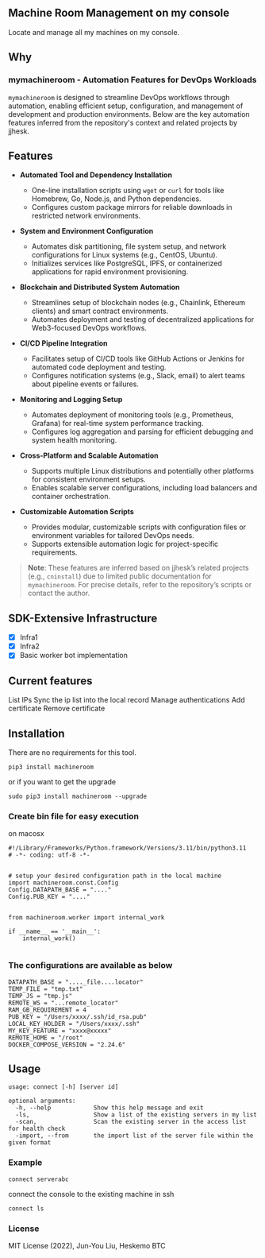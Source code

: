 ## Machine Room Management on my console

Locate and manage all my machines on my console.

## Why

### mymachineroom - Automation Features for DevOps Workloads

`mymachineroom` is designed to streamline DevOps workflows through automation, enabling efficient setup, configuration, and management of development and production environments. Below are the key automation features inferred from the repository's context and related projects by jjhesk.

## Features

- **Automated Tool and Dependency Installation**
  - One-line installation scripts using `wget` or `curl` for tools like Homebrew, Go, Node.js, and Python dependencies.
  - Configures custom package mirrors for reliable downloads in restricted network environments.

- **System and Environment Configuration**
  - Automates disk partitioning, file system setup, and network configurations for Linux systems (e.g., CentOS, Ubuntu).
  - Initializes services like PostgreSQL, IPFS, or containerized applications for rapid environment provisioning.

- **Blockchain and Distributed System Automation**
  - Streamlines setup of blockchain nodes (e.g., Chainlink, Ethereum clients) and smart contract environments.
  - Automates deployment and testing of decentralized applications for Web3-focused DevOps workflows.

- **CI/CD Pipeline Integration**
  - Facilitates setup of CI/CD tools like GitHub Actions or Jenkins for automated code deployment and testing.
  - Configures notification systems (e.g., Slack, email) to alert teams about pipeline events or failures.

- **Monitoring and Logging Setup**
  - Automates deployment of monitoring tools (e.g., Prometheus, Grafana) for real-time system performance tracking.
  - Configures log aggregation and parsing for efficient debugging and system health monitoring.

- **Cross-Platform and Scalable Automation**
  - Supports multiple Linux distributions and potentially other platforms for consistent environment setups.
  - Enables scalable server configurations, including load balancers and container orchestration.

- **Customizable Automation Scripts**
  - Provides modular, customizable scripts with configuration files or environment variables for tailored DevOps needs.
  - Supports extensible automation logic for project-specific requirements.

> **Note**: These features are inferred based on jjhesk’s related projects (e.g., `cninstall`) due to limited public documentation for `mymachineroom`. For precise details, refer to the repository’s scripts or contact the author.

## SDK-Extensive Infrastructure

- [x] Infra1
- [x] Infra2
- [x] Basic worker bot implementation

## Current features

List IPs
Sync the ip list into the local record
Manage authentications
Add certificate
Remove certificate

## Installation

There are no requirements for this tool.

```
pip3 install machineroom
```

or if you want to get the upgrade

```
sudo pip3 install machineroom --upgrade
```

### Create bin file for easy execution

on macosx

```
#!/Library/Frameworks/Python.framework/Versions/3.11/bin/python3.11
# -*- coding: utf-8 -*-


# setup your desired configuration path in the local machine
import machineroom.const.Config
Config.DATAPATH_BASE = "...."
Config.PUB_KEY = "...."


from machineroom.worker import internal_work

if __name__ == '__main__':
    internal_work()


```

### The configurations are available as below

```
DATAPATH_BASE = "...._file....locator"
TEMP_FILE = "tmp.txt"
TEMP_JS = "tmp.js"
REMOTE_WS = "...remote_locator"
RAM_GB_REQUIREMENT = 4
PUB_KEY = "/Users/xxxx/.ssh/id_rsa.pub"
LOCAL_KEY_HOLDER = "/Users/xxxx/.ssh"
MY_KEY_FEATURE = "xxxx@xxxxx"
REMOTE_HOME = "/root"
DOCKER_COMPOSE_VERSION = "2.24.6"
```

## Usage

```
usage: connect [-h] [server id]

optional arguments:
  -h, --help            Show this help message and exit
  -ls,                  Show a list of the existing servers in my list
  -scan,                Scan the existing server in the access list for health check
  -import, --from       the import list of the server file within the given format
```

### Example

```
connect serverabc
```

connect the console to the existing machine in ssh

```
connect ls
```

### License

MIT License (2022), Jun-You Liu, Heskemo BTC
